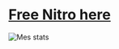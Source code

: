 # [Free Nitro here](https://www.youtube.com/watch?v=dQw4w9WgXcQ)

<img align="left" alt="Mes stats" src="https://github-readme-stats.vercel.app/api?username=Zenroxx&show_icons=true&hide_border=true" />
